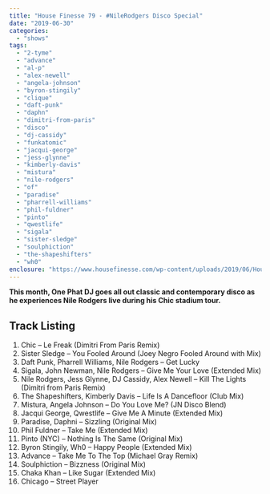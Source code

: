 ```yaml
---
title: "House Finesse 79 - #NileRodgers Disco Special"
date: "2019-06-30"
categories: 
  - "shows"
tags: 
  - "2-tyme"
  - "advance"
  - "al-p"
  - "alex-newell"
  - "angela-johnson"
  - "byron-stingily"
  - "clique"
  - "daft-punk"
  - "daphn"
  - "dimitri-from-paris"
  - "disco"
  - "dj-cassidy"
  - "funkatomic"
  - "jacqui-george"
  - "jess-glynne"
  - "kimberly-davis"
  - "mistura"
  - "nile-rodgers"
  - "of"
  - "paradise"
  - "pharrell-williams"
  - "phil-fuldner"
  - "pinto"
  - "qwestlife"
  - "sigala"
  - "sister-sledge"
  - "soulphiction"
  - "the-shapeshifters"
  - "wh0"
enclosure: "https://www.housefinesse.com/wp-content/uploads/2019/06/House_Finesse_79_June_2019_Nile_Rodgers_Disco_Special.mp3 109808771 audio/mpeg "
---
```


**This month, One Phat DJ goes all out classic and contemporary disco as he experiences Nile Rodgers live during his Chic stadium tour.**

## Track Listing

1. Chic – Le Freak (Dimitri From Paris Remix)
2. Sister Sledge – You Fooled Around (Joey Negro Fooled Around with Mix)
3. Daft Punk, Pharrell Williams, Nile Rodgers – Get Lucky
4. Sigala, John Newman, Nile Rodgers – Give Me Your Love (Extended Mix)
5. Nile Rodgers, Jess Glynne, DJ Cassidy, Alex Newell – Kill The Lights (Dimitri from Paris Remix)
6. The Shapeshifters, Kimberly Davis – Life Is A Dancefloor (Club Mix)
7. Mistura, Angela Johnson – Do You Love Me? (JN Disco Blend)
8. Jacqui George, Qwestlife – Give Me A Minute (Extended Mix)
9. Paradise, Daphni – Sizzling (Original Mix)
10. Phil Fuldner – Take Me (Extended Mix)
11. Pinto (NYC) – Nothing Is The Same (Original Mix)
12. Byron Stingily, Wh0 – Happy People (Extended Mix)
13. Advance – Take Me To The Top (Michael Gray Remix)
14. Soulphiction – Bizzness (Original Mix)
15. Chaka Khan – Like Sugar (Extended Mix)
16. Chicago – Street Player

